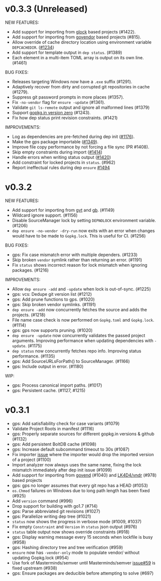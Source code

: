 # v0.3.3 (Unreleased)

NEW FEATURES:
* Add support for importing from [glock](https://github.com/robfig/glock) based projects (#1422).
* Add support for importing from [govendor](https://github.com/kardianos/govendor)
  based projects (#815).
* Allow override of cache directory location using environment variable
`DEPCACHEDIR`. ([#1234](https://github.com/golang/dep/pull/1234))
* Add support for template output in `dep status`. (#1389)
* Each element in a multi-item TOML array is output on its own line. (#1461)

BUG FIXES:

* Releases targeting Windows now have a `.exe` suffix (#1291).
* Adaptively recover from dirty and corrupted git repositories in cache (#1279).
* Suppress git password prompts in more places (#1357).
* Fix `-no-vendor` flag for `ensure -update` (#1361).
* Validate `git ls-remote` output and ignore all malformed lines (#1379)
* Support [gopkg.in version zero](http://labix.org/gopkg.in#VersionZero) (#1243).
* Fix how dep status print revision constraints. (#1421)

IMPROVEMENTS:

* Log as dependencies are pre-fetched during dep init ([#1176](https://github.com/golang/dep/pull/1176)).
* Make the gps package importable ([#1349](https://github.com/golang/dep/pull/1349)).
* Improve file copy performance by not forcing a file sync (PR #1408).
* Skip empty constraints during import ([#1414](https://github.com/golang/dep/pull/1349))
* Handle errors when writing status output ([#1420](https://github.com/golang/dep/pull/1420))
* Add constraint for locked projects in `status`. (#962)
* Report ineffectual rules during dep `ensure` [#1494](https://github.com/golang/dep/pull/1494)

# v0.3.2

NEW FEATURES:

* Add support for importing from [gvt](https://github.com/FiloSottile/gvt)
and [gb](https://godoc.org/github.com/constabulary/gb/cmd/gb-vendor).
(#1149)
* Wildcard ignore support. (#1156)
* Disable SourceManager lock by setting `DEPNOLOCK` environment variable.
(#1206)
* `dep ensure -no-vendor -dry-run` now exits with an error when changes would
have to be made to `Gopkg.lock`. This is useful for CI. (#1256)

BUG FIXES:

* gps: Fix case mismatch error with multiple dependers. (#1233)
* Skip broken `vendor` symlink rather than returning an error. (#1191)
* Fix `status` shows incorrect reason for lock mismatch when ignoring packages.
(#1216)

IMPROVEMENTS:

* Allow `dep ensure -add` and `-update` when lock is out-of-sync. (#1225)
* gps: vcs: Dedupe git version list (#1212)
* gps: Add prune functions to gps. (#1020)
* gps: Skip broken vendor symlinks. (#1191)
* `dep ensure -add` now concurrently fetches the source and adds the projects.
(#1218)
* File name case check is now performed on `Gopkg.toml` and `Gopkg.lock`.
(#1114)
* gps: gps now supports pruning. (#1020)
* `dep ensure -update` now concurrently validates the passed project arguments.
Improving performance when updating dependencies with `-update`. (#1175)
* `dep status` now concurrently fetches repo info. Improving status performance.
(#1135)
* gps: Add SourceURLsForPath() to SourceManager. (#1166)
* gps: Include output in error. (#1180)

WIP:

* gps: Process canonical import paths. (#1017)
* gps: Persistent cache. (#1127, #1215)


# v0.3.1

* gps: Add satisfiability check for case variants (#1079)
* Validate Project Roots in manifest (#1116)
* gps: Properly separate sources for different gopkg.in versions & github
(#1132)
* gps: Add persistent BoltDB cache (#1098)
* gps: Increase default subcommand timeout to 30s (#1087)
* Fix importer [issue](https://github.com/golang/dep/issues/939) where the
importer would drop the imported version of a project (#1100)
* Import analyzer now always uses the same name, fixing the lock mismatch
immediately after dep init issue (#1099)
* Add support for importing from [govend](https://github.com/govend/govend)
(#1040) and [LK4D4/vndr](https://github.com/LK4D4/vndr) (#978) based projects
* gps: gps no longer assumes that every git repo has a HEAD (#1053)
* `os.Chmod` failures on Windows due to long path length has been fixed (#925)
* Add `version` command (#996)
* Drop support for building with go1.7 (#714)
* gps: Parse abbreviated git revisions (#1027)
* gps: Parallelize writing dep tree (#1021)
* `status` now shows the progress in verbose mode (#1009, #1037)
* Fix empty `Constraint` and `Version` in `status` json output (#976)
* `status` table output now shows override constraints (#918)
* gps: Display warning message every 15 seconds when lockfile is busy (#958)
* gps: Hashing directory tree and tree verification (#959)
* `ensure` now has `-vendor-only` mode to populate vendor/ without updating
Gopkg.lock (#954)
* Use fork of Masterminds/semver until
Masterminds/semver [issue#59](https://github.com/Masterminds/semver/issues/59)
is fixed upstream (#938)
* gps: Ensure packages are deducible before attempting to solve (#697)
